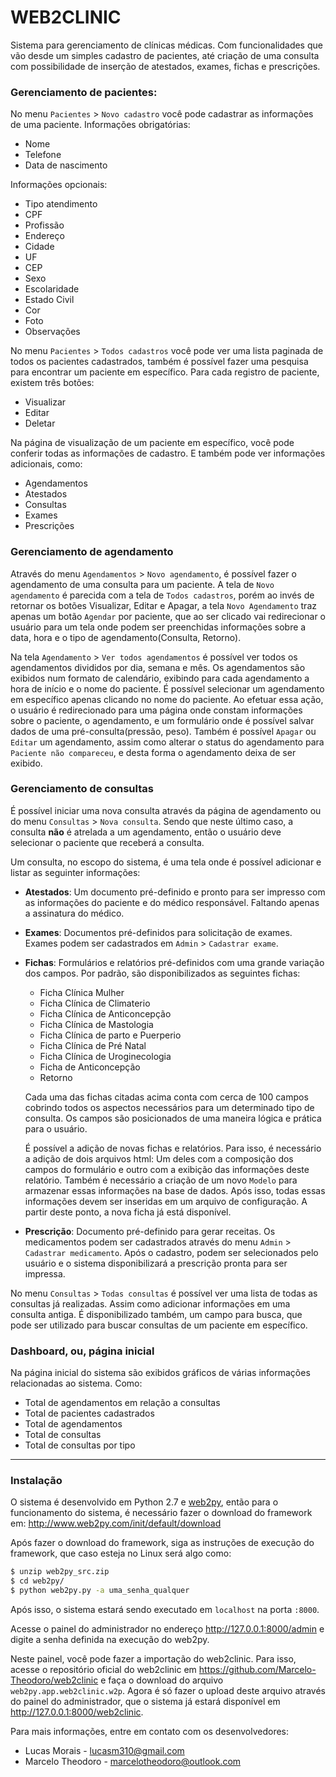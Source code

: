 # WEB2CLINIC

Sistema para gerenciamento de clínicas médicas. Com funcionalidades que vão desde um simples cadastro de pacientes, até criação de uma consulta com possibilidade de inserção de atestados, exames, fichas e prescrições.


### Gerenciamento de pacientes:

No menu `Pacientes` > `Novo cadastro` você pode cadastrar as informações de uma paciente. Informações obrigatórias:
- Nome
- Telefone
- Data de nascimento

Informações opcionais:

- Tipo atendimento
- CPF
- Profissão
- Endereço
- Cidade
- UF
- CEP
- Sexo
- Escolaridade
- Estado Civil
- Cor
- Foto
- Observações

No menu `Pacientes` > `Todos cadastros` você pode ver uma lista paginada de todos os pacientes cadastrados, também é possível fazer uma pesquisa para encontrar um paciente em específico. Para cada registro de paciente, existem três botões:
- Visualizar
- Editar
- Deletar

Na página de visualização de um paciente em específico, você pode conferir todas as informações de cadastro. E também pode ver informações adicionais, como:
- Agendamentos
- Atestados
- Consultas
- Exames
- Prescrições


### Gerenciamento de agendamento

Através do menu `Agendamentos` > `Novo agendamento`, é possível fazer o agendamento de uma consulta para um paciente. A tela de `Novo agendamento` é parecida com a tela de `Todos cadastros`, porém ao invés de retornar os botões Visualizar, Editar e Apagar, a tela `Novo Agendamento` traz apenas um botão `Agendar` por paciente, que ao ser clicado vai redirecionar o usuário para um tela onde podem ser preenchidas informações sobre a data, hora e o tipo de agendamento(Consulta, Retorno).

Na tela `Agendamento` > `Ver todos agendamentos` é possível ver todos os agendamentos divididos por dia, semana e mês. Os agendamentos são exibidos num formato de calendário, exibindo para cada agendamento a hora de início e o nome do paciente. É possível selecionar um agendamento em específico apenas clicando no nome do paciente. Ao efetuar essa ação, o usuário é redirecionado para uma página onde constam informações sobre o paciente, o agendamento, e um formulário onde é possível salvar dados de uma pré-consulta(pressão, peso). Também é possível `Apagar` ou `Editar` um agendamento, assim como alterar o status do agendamento para `Paciente não compareceu`, e desta forma o agendamento deixa de ser exibido.


### Gerenciamento de consultas

É possível iniciar uma nova consulta através da página de agendamento ou do menu `Consultas` > `Nova consulta`. Sendo que neste último caso, a consulta **não** é atrelada a um agendamento, então o usuário deve selecionar o paciente que receberá a consulta.

Um consulta, no escopo do sistema, é uma tela onde é possível adicionar e listar as seguinter informações:
* **Atestados**: Um documento pré-definido e pronto para ser impresso com as informações do paciente e do médico responsável. Faltando apenas a assinatura do médico.
* **Exames**: Documentos pré-definidos para solicitação de exames. Exames podem ser cadastrados em `Admin` > `Cadastrar exame`.
* **Fichas**: Formulários e relatórios pré-definidos com uma grande variação dos campos. Por padrão, são disponibilizados as seguintes fichas:
   * Ficha Clínica Mulher
   * Ficha Clínica de Climaterio
   * Ficha Clínica de Anticoncepção
   * Ficha Clínica de Mastologia
   * Ficha Clínica de parto e Puerperio
   * Ficha Clínica de Pré Natal
   * Ficha Clínica de Uroginecologia
   * Ficha de Anticoncepção
   * Retorno

    Cada uma das fichas citadas acima conta com cerca de 100 campos cobrindo todos os aspectos necessários para um determinado tipo de consulta. Os campos são posicionados de uma maneira lógica e prática para o usuário.

    É possível a adição de novas fichas e relatórios. Para isso, é necessário a adição de dois arquivos html: Um deles com a composição dos campos do formulário e outro com a exibição das informações deste relatório. Também é necessário a criação de um novo `Modelo` para armazenar essas informações na base de dados. Após isso, todas essas informações devem ser inseridas em um arquivo de configuração. A partir deste ponto, a nova ficha já está disponível.

*  **Prescrição**: Documento pré-definido para gerar receitas. Os medicamentos podem ser cadastrados através do menu `Admin` > `Cadastrar medicamento`. Após o cadastro, podem ser selecionados pelo usuário e o sistema disponibilizará a prescrição pronta para ser impressa.

No menu `Consultas` > `Todas consultas` é possível ver uma lista de todas as consultas já realizadas. Assim como adicionar informações em uma consulta antiga. É disponibilizado também, um campo para busca, que pode ser utilizado para buscar consultas de um paciente em específico.


### Dashboard, ou, página inicial

Na página inicial do sistema são exibidos gráficos de várias informações relacionadas ao sistema. Como:
* Total de agendamentos em relação a consultas
* Total de pacientes cadastrados
* Total de agendamentos
* Total de consultas
* Total de consultas por tipo


_______________________

### Instalação

O sistema é desenvolvido em Python 2.7 e [web2py](http://www.web2py.com/), então para o funcionamento do sistema, é necessário fazer o download do framework em: http://www.web2py.com/init/default/download

Após fazer o download do framework, siga as instruções de execução do framework, que caso esteja no Linux será algo como:

```sh
$ unzip web2py_src.zip
$ cd web2py/
$ python web2py.py -a uma_senha_qualquer
```

Após isso, o sistema estará sendo executado em `localhost` na porta `:8000`.

Acesse o painel do administrador no endereço http://127.0.0.1:8000/admin e digite a senha definida na execução do web2py.

Neste painel, você pode fazer a importação do web2clinic. Para isso, acesse o repositório oficial do web2clinic em https://github.com/Marcelo-Theodoro/web2clinic e faça o download do arquivo `web2py.app.web2clinic.w2p`. Agora é só fazer o upload deste arquivo através do painel do administrador, que o sistema já estará disponível em http://127.0.0.1:8000/web2clinic.




Para mais informações, entre em contato com os desenvolvedores:

- Lucas Morais - lucasm310@gmail.com
- Marcelo Theodoro - marcelotheodoro@outlook.com
